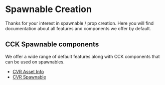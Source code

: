 # Spawnable Creation
Thanks for your interest in spawnable / prop creation. Here you will find documentation about all features and components we offer by default.

## CCK Spawnable components
We offer a wide range of default features along with CCK components that can be used on spawnables.

- [CVR Asset Info](../components/asset-info.md)
- [CVR Spawnable](components/spawnable.md)